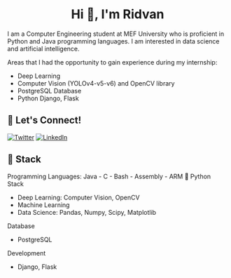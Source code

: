 <h1 align="center">Hi 👋, I'm Ridvan</h1>


I am a Computer Engineering student at MEF University who is proficient in Python and Java programming languages. I am interested in data science and artificial intelligence.

Areas that I had the opportunity to gain experience during my internship:

- Deep Learning
- Computer Vision (YOLOv4-v5-v6) and OpenCV library
- PostgreSQL Database
- Python Django, Flask

## 🔗 Let's Connect!
<a href="https://twitter.com/ridvantaskirann" target="_blank"><img alt="Twitter" src="https://img.shields.io/badge/twitter-%231DA1F2.svg?&style=for-the-badge&logo=twitter&logoColor=white" /></a>
<a href="https://www.linkedin.com/in/ridvan-taskiran/" target="_blank"><img alt="LinkedIn" src="https://img.shields.io/badge/linkedin-%230077B5.svg?&style=for-the-badge&logo=linkedin&logoColor=white" /></a>

## 🔨 Stack

Programming Languages: 
Java - C - Bash - Assembly - ARM
🐍 Python Stack
- Deep Learning: Computer Vision, OpenCV
- Machine Learning
- Data Science: Pandas, Numpy, Scipy, Matplotlib

Database
- PostgreSQL

Development
- Django, Flask
